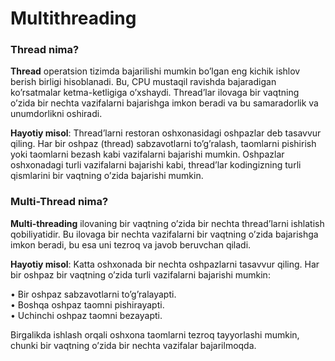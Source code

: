 # Multithreading

### Thread nima?

**Thread** operatsion tizimda bajarilishi mumkin bo’lgan eng kichik ishlov berish birligi hisoblanadi. Bu, CPU mustaqil ravishda bajaradigan ko’rsatmalar ketma-ketligiga o’xshaydi. Thread’lar ilovaga bir vaqtning o’zida bir nechta vazifalarni bajarishga imkon beradi va bu samaradorlik va unumdorlikni oshiradi.

**Hayotiy misol**: Thread’larni restoran oshxonasidagi oshpazlar deb tasavvur qiling. Har bir oshpaz (thread) sabzavotlarni to’g’ralash, taomlarni pishirish yoki taomlarni bezash kabi vazifalarni bajarishi mumkin. Oshpazlar oshxonadagi turli vazifalarni bajarishi kabi, thread’lar kodingizning turli qismlarini bir vaqtning o’zida bajarishi mumkin.

### Multi-Thread nima?

**Multi-threading** ilovaning bir vaqtning o’zida bir nechta thread’larni ishlatish qobiliyatidir. Bu ilovaga bir nechta vazifalarni bir vaqtning o’zida bajarishga imkon beradi, bu esa uni tezroq va javob beruvchan qiladi.

**Hayotiy misol**: Katta oshxonada bir nechta oshpazlarni tasavvur qiling. Har bir oshpaz bir vaqtning o’zida turli vazifalarni bajarishi mumkin:

• Bir oshpaz sabzavotlarni to’g’ralayapti.\
• Boshqa oshpaz taomni pishirayapti.\
• Uchinchi oshpaz taomni bezayapti.

Birgalikda ishlash orqali oshxona taomlarni tezroq tayyorlashi mumkin, chunki bir vaqtning o’zida bir nechta vazifalar bajarilmoqda.

